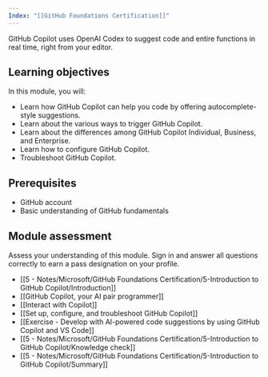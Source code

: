 ```yaml
---
Index: "[[GitHub Foundations Certification]]"
---
```

GitHub Copilot uses OpenAI Codex to suggest code and entire functions in real time, right from your editor.

## Learning objectives

In this module, you will:

- Learn how GitHub Copilot can help you code by offering autocomplete-style suggestions.
- Learn about the various ways to trigger GitHub Copilot.
- Learn about the differences among GitHub Copilot Individual, Business, and Enterprise.
- Learn how to configure GitHub Copilot.
- Troubleshoot GitHub Copilot.
## Prerequisites

- GitHub account
- Basic understanding of GitHub fundamentals
## Module assessment

Assess your understanding of this module. Sign in and answer all questions correctly to earn a pass designation on your profile.

- [[5 - Notes/Microsoft/GitHub Foundations Certification/5-Introduction to GitHub Copilot/Introduction]]    
- [[GitHub Copilot, your AI pair programmer]] 
- [[Interact with Copilot]]
- [[Set up, configure, and troubleshoot GitHub Copilot]]
- [[Exercise - Develop with AI-powered code suggestions by using GitHub Copilot and VS Code]]
- [[5 - Notes/Microsoft/GitHub Foundations Certification/5-Introduction to GitHub Copilot/Knowledge check]]
- [[5 - Notes/Microsoft/GitHub Foundations Certification/5-Introduction to GitHub Copilot/Summary]]